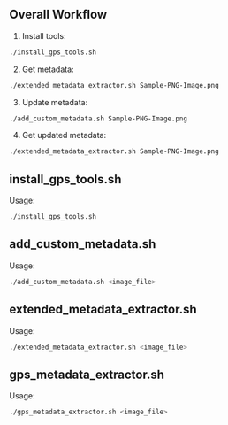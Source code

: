 ## Overall Workflow

1. Install tools:
```bash
./install_gps_tools.sh
```

2. Get metadata:
```bash
./extended_metadata_extractor.sh Sample-PNG-Image.png
```

3. Update metadata:
```bash
./add_custom_metadata.sh Sample-PNG-Image.png
```

4. Get updated metadata:
```bash
./extended_metadata_extractor.sh Sample-PNG-Image.png
```

## install_gps_tools.sh

Usage:
```bash
./install_gps_tools.sh
```

## add_custom_metadata.sh

Usage:
```bash
./add_custom_metadata.sh <image_file>
```

## extended_metadata_extractor.sh

Usage:
```bash
./extended_metadata_extractor.sh <image_file>
```

## gps_metadata_extractor.sh

Usage:
```bash
./gps_metadata_extractor.sh <image_file>
```
```
